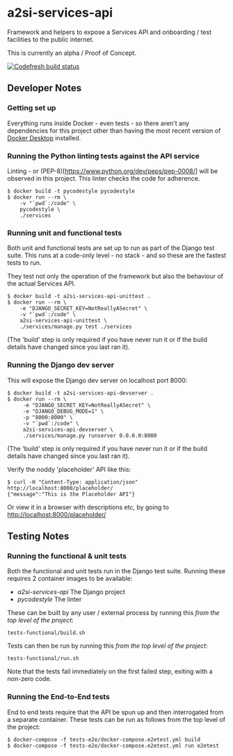 # a2si-services-api

Framework and helpers to expose a Services API and onboarding / test facilities to the
public internet.

This is currently an alpha / Proof of Concept.

[![Codefresh build status]( https://g.codefresh.io/api/badges/pipeline/mcbhenwood/nhsd-a2si%2Fa2si-services-api%2Fa2si-services-api-test?type=cf-1)]( https://g.codefresh.io/public/accounts/mcbhenwood/pipelines/nhsd-a2si/a2si-services-api/a2si-services-api-test)

## Developer Notes

### Getting set up

Everything runs inside Docker - even tests - so there aren't any dependencies for this project
other than having the most recent version of [Docker Desktop](https://www.docker.com/products/docker-desktop)
installed.

### Running the Python linting tests against the API service
Linting - or (PEP-8)[https://www.python.org/dev/peps/pep-0008/] will be observed in this project.
This linter checks the code for adherence.
```
$ docker build -t pycodestyle pycodestyle
$ docker run --rm \
    -v "`pwd`:/code" \
    pycodestyle \
    ./services
```

### Running unit and functional tests
Both unit and functional tests are set up to run as part of the Django test suite. This runs at
a code-only level - no stack - and so these are the fastest tests to run.

They test not only the operation of the framework but also the behaviour of the actual Services API.
```
$ docker build -t a2si-services-api-unittest .
$ docker run --rm \
    -e "DJANGO_SECRET_KEY=NotReallyASecret" \
    -v "`pwd`:/code" \
    a2si-services-api-unittest \
    ./services/manage.py test ./services
```
(The 'build' step is only required if you have never run it or if the build details have changed
since you last ran it).

### Running the Django dev server
This will expose the Django dev server on localhost port 8000:
```
$ docker build -t a2si-services-api-devserver .
$ docker run --rm \
     -e "DJANGO_SECRET_KEY=NotReallyASecret" \
     -e "DJANGO_DEBUG_MODE=1" \
     -p "8000:8000" \
     -v "`pwd`:/code" \
     a2si-services-api-devserver \
     ./services/manage.py runserver 0.0.0.0:8000
```
(The 'build' step is only required if you have never run it or if the build details have changed
since you last ran it).

Verify the noddy 'placeholder' API like this:
```
$ curl -H "Content-Type: application/json" http://localhost:8000/placeholder/
{"message":"This is the Placeholder API"}
```
Or view it in a browser with descriptions etc, by going to <http://localhost:8000/placeholder/>

## Testing Notes

### Running the functional & unit tests

Both the functional and unit tests run in the Django test suite. Running these requires 2 container
images to be available:

  - *a2si-services-api* The Django project
  - *pycodestyle* The linter

These can be built by any user / external process by running this _from the top level of the
project_:
```
tests-functional/build.sh
```
Tests can then be run by running this _from the top level of the project_:
```
tests-functional/run.sh
```
Note that the tests fail immediately on the first failed step, exiting with a non-zero code.

### Running the End-to-End tests

End to end tests require that the API be spun up and then interrogated from a separate container.
These tests can be run as follows from the top level of the project:
```
$ docker-compose -f tests-e2e/docker-compose.e2etest.yml build
$ docker-compose -f tests-e2e/docker-compose.e2etest.yml run e2etest
```
